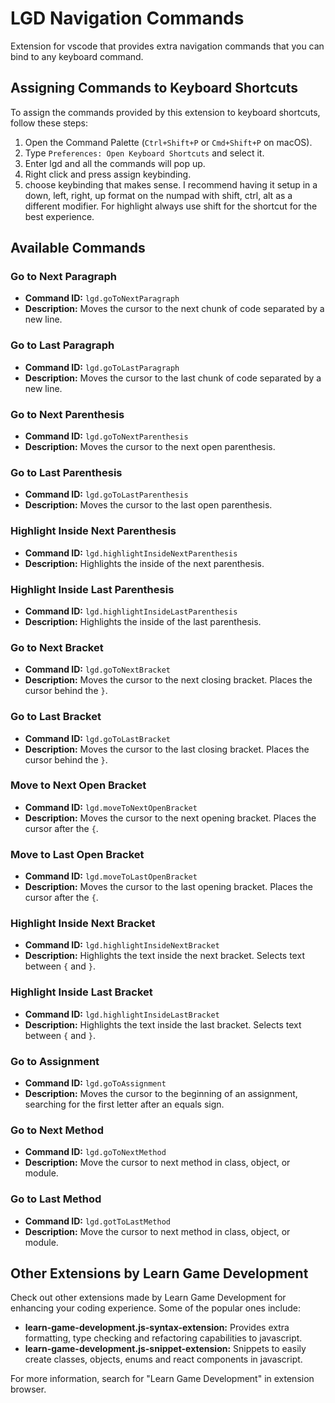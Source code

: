 # LGD Navigation Commands
Extension for vscode that provides extra navigation commands that you can bind to any keyboard command.

## Assigning Commands to Keyboard Shortcuts

To assign the commands provided by this extension to keyboard shortcuts, follow these steps:

1. Open the Command Palette (`Ctrl+Shift+P` or `Cmd+Shift+P` on macOS).
2. Type `Preferences: Open Keyboard Shortcuts` and select it.
3. Enter lgd and all the commands will pop up.
4. Right click and press assign keybinding.
5. choose keybinding that makes sense. I recommend having it setup in a down, left, right, up format on the numpad with shift, ctrl, alt as a different modifier. For highlight always use shift for the shortcut for the best experience.

## Available Commands

### Go to Next Paragraph
- **Command ID:** `lgd.goToNextParagraph`
- **Description:** Moves the cursor to the next chunk of code separated by a new line.

### Go to Last Paragraph
- **Command ID:** `lgd.goToLastParagraph`
- **Description:** Moves the cursor to the last chunk of code separated by a new line.

### Go to Next Parenthesis
- **Command ID:** `lgd.goToNextParenthesis`
- **Description:** Moves the cursor to the next open parenthesis.

### Go to Last Parenthesis
- **Command ID:** `lgd.goToLastParenthesis`
- **Description:** Moves the cursor to the last open parenthesis.

### Highlight Inside Next Parenthesis
- **Command ID:** `lgd.highlightInsideNextParenthesis`
- **Description:** Highlights the inside of the next parenthesis.

### Highlight Inside Last Parenthesis
- **Command ID:** `lgd.highlightInsideLastParenthesis`
- **Description:** Highlights the inside of the last parenthesis.

### Go to Next Bracket
- **Command ID:** `lgd.goToNextBracket`
- **Description:** Moves the cursor to the next closing bracket. Places the cursor behind the `}`.

### Go to Last Bracket
- **Command ID:** `lgd.goToLastBracket`
- **Description:** Moves the cursor to the last closing bracket. Places the cursor behind the `}`.

### Move to Next Open Bracket
- **Command ID:** `lgd.moveToNextOpenBracket`
- **Description:** Moves the cursor to the next opening bracket. Places the cursor after the `{`.

### Move to Last Open Bracket
- **Command ID:** `lgd.moveToLastOpenBracket`
- **Description:** Moves the cursor to the last opening bracket. Places the cursor after the `{`.

### Highlight Inside Next Bracket
- **Command ID:** `lgd.highlightInsideNextBracket`
- **Description:** Highlights the text inside the next bracket. Selects text between `{` and `}`.

### Highlight Inside Last Bracket
- **Command ID:** `lgd.highlightInsideLastBracket`
- **Description:** Highlights the text inside the last bracket. Selects text between `{` and `}`.

### Go to Assignment
- **Command ID:** `lgd.goToAssignment`
- **Description:** Moves the cursor to the beginning of an assignment, searching for the first letter after an equals sign.

### Go to Next Method
- **Command ID:** `lgd.goToNextMethod`
- **Description:** Move the cursor to next method in class, object, or module.

### Go to Last Method
- **Command ID:** `lgd.gotToLastMethod`
- **Description:** Move the cursor to next method in class, object, or module.

## Other Extensions by Learn Game Development

Check out other extensions made by Learn Game Development for enhancing your coding experience. Some of the popular ones include:

- **learn-game-development.js-syntax-extension:** Provides extra formatting, type checking and refactoring capabilities to javascript.
- **learn-game-development.js-snippet-extension:** Snippets to easily create classes, objects, enums and react components in javascript.

For more information, search for "Learn Game Development" in extension browser.
